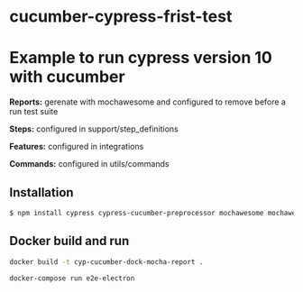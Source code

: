 # cucumber-cypress-frist-test

# Example to run cypress version 10 with cucumber

<p><b>Reports:</b> gerenate with mochawesome and configured to remove before a run test suite</p>
<p><b>Steps:</b> configured in support/step_definitions</p> 
<p><b>Features:</b> configured in integrations</p>
<p><b>Commands:</b> configured in utils/commands</p>   

## Installation

```bash
$ npm install cypress cypress-cucumber-preprocessor mochawesome mochawesome-merge mochawesome-report-generator cypress-multi-reporters
```

## Docker build and run

```bash
docker build -t cyp-cucumber-dock-mocha-report .
```

```bash
docker-compose run e2e-electron
```

        

